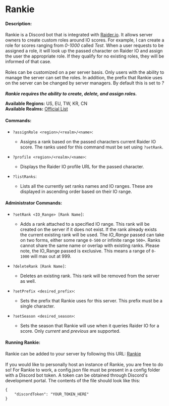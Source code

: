 # Rankie

#### Description:
Rankie is a Discord bot that is integrated with <a href="https://raider.io/">Raider.io</a>. It allows server owners to create custom roles around IO scores. For example, I can create a role for scores ranging from *0-1000* called *Test*. When a user requests to be assigned a role, it will look up the passed character on Raider IO and assign the user the appropriate role. If they qualify for no existing roles, they will be informed of that case.<br><br>
Roles can be customized on a per server basis. Only users with the ability to manage the server can set the roles. In addition, the prefix that Rankie uses on the server can be changed by server managers. By default this is set to *?*<br><br>
***Rankie requires the ability to create, delete, and assign roles.***

**Available Regions:** US, EU, TW, KR, CN<br>
**Available Realms:** <a href="https://worldofwarcraft.com/en-us/game/status/us">Official List</a>

#### Commands:
 * ``?assignRole <region>/<realm>/<name>``:
    * Assigns a rank based on the passed characters current Raider IO score. The ranks used for this command must be set using ``?setRank``.

 * ``?profile <region>/<realm>/<name>``:
    * Displays the Raider IO profile URL for the passed character.

 * ``?listRanks``:
    * Lists all the currently set ranks names and IO ranges. These are displayed in ascending order based on their IO range.

#### Administrator Commands:

 * ``?setRank <IO_Range> [Rank Name]``: 
    * Adds a rank attached to a specified IO range. This rank will be created on the server if it does not exist. If the rank already exists the current existing rank will be used. The *IO_Range* passed can take on two forms, either some range ``0-500`` or infinite range ``500+``. Ranks cannot share the same name or overlap with existing ranks. Please note, the IO_Range passed is exclusive. This means a range of ``0-1000`` will max out at 999.

 * ``?deleteRank [Rank Name]``:
    * Deletes an existing rank. This rank will be removed from the server as well. 

 * ``?setPrefix <desired_prefix>``:
    * Sets the prefix that Rankie uses for this server. This prefix must be a single character.

 * ``?setSeason <desired_season>``:
   * Sets the season that Rankie will use when it queries Raider IO for a score. Only *current* and *previous* are supported.
#### Running Rankie:
Rankie can be added to your server by following this URL: <a href="https://top.gg/bot/858460009284894750">Rankie</a><br><br>
If you would like to personally host an instance of Rankie, you are free to do so! For Rankie to work, a config.json file must be present in a config folder with a Discord bot token. A token can be obtained through Discord's development portal. The contents of the file should look like this:
```
{
    "discordToken": "YOUR_TOKEN_HERE"
}
```
